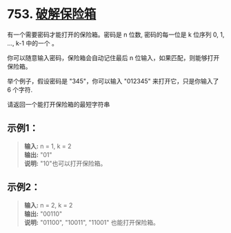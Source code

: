 # 753. [破解保险箱](https://leetcode-cn.com/problems/cracking-the-safe/)  
有一个需要密码才能打开的保险箱。密码是 n 位数, 密码的每一位是 k 位序列 0, 1, ..., k-1 中的一个 。

你可以随意输入密码，保险箱会自动记住最后 n 位输入，如果匹配，则能够打开保险箱。

举个例子，假设密码是 "345"，你可以输入 "012345" 来打开它，只是你输入了 6 个字符.

请返回一个能打开保险箱的最短字符串

## 示例1：

> **输入:** n = 1, k = 2  
> **输出:** "01"  
> **说明:** "10"也可以打开保险箱。

## 示例2：

> **输入:** n = 2, k = 2  
> **输出:** "00110"  
> **说明:** "01100", "10011", "11001" 也能打开保险箱。